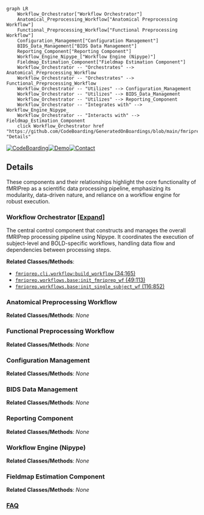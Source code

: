 ```mermaid
graph LR
    Workflow_Orchestrator["Workflow Orchestrator"]
    Anatomical_Preprocessing_Workflow["Anatomical Preprocessing Workflow"]
    Functional_Preprocessing_Workflow["Functional Preprocessing Workflow"]
    Configuration_Management["Configuration Management"]
    BIDS_Data_Management["BIDS Data Management"]
    Reporting_Component["Reporting Component"]
    Workflow_Engine_Nipype_["Workflow Engine (Nipype)"]
    Fieldmap_Estimation_Component["Fieldmap Estimation Component"]
    Workflow_Orchestrator -- "Orchestrates" --> Anatomical_Preprocessing_Workflow
    Workflow_Orchestrator -- "Orchestrates" --> Functional_Preprocessing_Workflow
    Workflow_Orchestrator -- "Utilizes" --> Configuration_Management
    Workflow_Orchestrator -- "Utilizes" --> BIDS_Data_Management
    Workflow_Orchestrator -- "Utilizes" --> Reporting_Component
    Workflow_Orchestrator -- "Integrates with" --> Workflow_Engine_Nipype_
    Workflow_Orchestrator -- "Interacts with" --> Fieldmap_Estimation_Component
    click Workflow_Orchestrator href "https://github.com/CodeBoarding/GeneratedOnBoardings/blob/main/fmriprep/Workflow_Orchestrator.md" "Details"
```

[![CodeBoarding](https://img.shields.io/badge/Generated%20by-CodeBoarding-9cf?style=flat-square)](https://github.com/CodeBoarding/GeneratedOnBoardings)[![Demo](https://img.shields.io/badge/Try%20our-Demo-blue?style=flat-square)](https://www.codeboarding.org/demo)[![Contact](https://img.shields.io/badge/Contact%20us%20-%20contact@codeboarding.org-lightgrey?style=flat-square)](mailto:contact@codeboarding.org)

## Details

These components and their relationships highlight the core functionality of fMRIPrep as a scientific data processing pipeline, emphasizing its modularity, data-driven nature, and reliance on a workflow engine for robust execution.

### Workflow Orchestrator [[Expand]](./Workflow_Orchestrator.md)
The central control component that constructs and manages the overall fMRIPrep processing pipeline using Nipype. It coordinates the execution of subject-level and BOLD-specific workflows, handling data flow and dependencies between processing steps.


**Related Classes/Methods**:

- <a href="https://github.com/nipreps/fmriprep/blob/master/fmriprep/cli/workflow.py#L34-L165" target="_blank" rel="noopener noreferrer">`fmriprep.cli.workflow:build_workflow` (34:165)</a>
- <a href="https://github.com/nipreps/fmriprep/blob/master/fmriprep/workflows/base.py#L49-L113" target="_blank" rel="noopener noreferrer">`fmriprep.workflows.base:init_fmriprep_wf` (49:113)</a>
- <a href="https://github.com/nipreps/fmriprep/blob/master/fmriprep/workflows/base.py#L116-L852" target="_blank" rel="noopener noreferrer">`fmriprep.workflows.base:init_single_subject_wf` (116:852)</a>


### Anatomical Preprocessing Workflow



**Related Classes/Methods**: _None_

### Functional Preprocessing Workflow



**Related Classes/Methods**: _None_

### Configuration Management



**Related Classes/Methods**: _None_

### BIDS Data Management



**Related Classes/Methods**: _None_

### Reporting Component



**Related Classes/Methods**: _None_

### Workflow Engine (Nipype)



**Related Classes/Methods**: _None_

### Fieldmap Estimation Component



**Related Classes/Methods**: _None_



### [FAQ](https://github.com/CodeBoarding/GeneratedOnBoardings/tree/main?tab=readme-ov-file#faq)